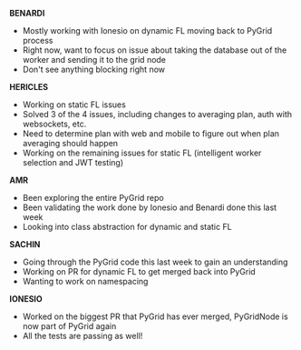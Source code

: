 **BENARDI**

- Mostly working with Ionesio on dynamic FL moving back to PyGrid process
- Right now, want to focus on issue about taking the database out of the worker and sending it to the grid node
- Don't see anything blocking right now

**HERICLES**

- Working on static FL issues
- Solved 3 of the 4 issues, including changes to averaging plan, auth with websockets, etc.
- Need to determine plan with web and mobile to figure out when plan averaging should happen
- Working on the remaining issues for static FL (intelligent worker selection and JWT testing)

**AMR**

- Been exploring the entire PyGrid repo
- Been validating the work done by Ionesio and Benardi done this last week
- Looking into class abstraction for dynamic and static FL

**SACHIN**

- Going through the PyGrid code this last week to gain an understanding
- Working on PR for dynamic FL to get merged back into PyGrid
- Wanting to work on namespacing

**IONESIO**

- Worked on the biggest PR that PyGrid has ever merged, PyGridNode is now part of PyGrid again
- All the tests are passing as well!
